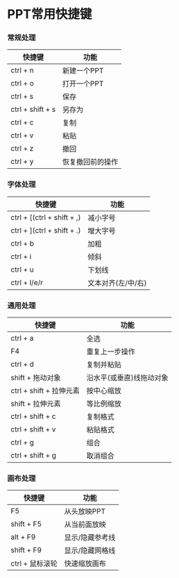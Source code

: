 # PPT常用快捷键

### 常规处理

| 快捷键           | 功能             |
| ---------------- | ---------------- |
| ctrl + n         | 新建一个PPT      |
| ctrl + o         | 打开一个PPT      |
| ctrl + s         | 保存             |
| ctrl + shift + s | 另存为           |
| ctrl + c         | 复制             |
| ctrl + v         | 粘贴             |
| ctrl + z         | 撤回             |
| ctrl + y         | 恢复撤回前的操作 |

### 字体处理

| 快捷键                     | 功能               |
| -------------------------- | ------------------ |
| ctrl + [(ctrl + shift + ,) | 减小字号           |
| ctrl + ](ctrl + shift + .) | 增大字号           |
| ctrl + b                   | 加粗               |
| ctrl + i                   | 倾斜               |
| ctrl + u                   | 下划线             |
| ctrl + l/e/r               | 文本对齐(左/中/右) |

### 通用处理

| 快捷键                  | 功能                     |
| ----------------------- | ------------------------ |
| ctrl + a                | 全选                     |
| F4                      | 重复上一步操作           |
| ctrl + d                | 复制并粘贴               |
| shift + 拖动对象        | 沿水平(或垂直)线拖动对象 |
| ctrl + shift + 拉伸元素 | 按中心缩放               |
| shift + 拉伸元素        | 等比例缩放               |
| ctrl + shift + c        | 复制格式                 |
| ctrl + shift + v        | 粘贴格式                 |
| ctrl + g                | 组合                     |
| ctrl + shift + g        | 取消组合                 |

### 画布处理

| 快捷键          | 功能            |
| --------------- | --------------- |
| F5              | 从头放映PPT     |
| shift + F5      | 从当前面放映    |
| alt + F9        | 显示/隐藏参考线 |
| shift + F9      | 显示/隐藏网格线 |
| ctrl + 鼠标滚轮 | 快速缩放画布    |


